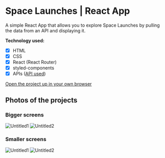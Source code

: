 # Space Launches | React App

A simple React App that allows you to explore Space Launches by pulling the data from an API and displaying it. 

**Technology used:**

- [x] HTML
- [x] CSS
- [x] React (React Router)
- [x] styled-components
- [x] APIs ([API used](https://ll.thespacedevs.com/2.2.0/launch/))

[Open the project up in your own browser](https://rosoema.github.io/space-launches/)

## Photos of the projects

### Bigger screens

![Untitled1](https://user-images.githubusercontent.com/98010825/157898041-0fe2a970-687c-430e-8928-673a02e4073d.png)
![Untitled2](https://user-images.githubusercontent.com/98010825/157898068-1c878ebc-c1cc-43da-9163-ed6cc33117c5.png)

### Smaller screens

![Untitled1](https://user-images.githubusercontent.com/98010825/157898323-c8fa2227-ad6f-495f-9418-bf787abac86c.png)
![Untitled2](https://user-images.githubusercontent.com/98010825/157898349-4bcf976d-5804-4a9e-9bd6-8546817549a0.png)

